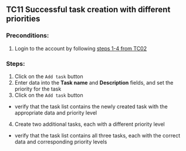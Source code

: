 ## TC11 Successful task creation with different priorities
### Preconditions:
1. Login to the account by following [steps 1-4 from TC02](TC02.md)
### Steps:
1. Click on the `Add task` button
2. Enter data into the **Task name** and **Description** fields, and set the priority for the task
3. Click on the `Add task` button
* verify that the task list contains the newly created task with the appropriate data and priority level
4. Create two additional tasks, each with a different priority level 
* verify that the task list contains all three tasks, each with the correct data and corresponding priority levels